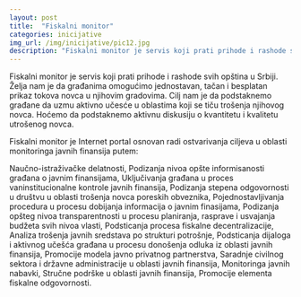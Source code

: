 ```yaml
---
layout: post
title:  "Fiskalni monitor"
categories: inicijative
img_url: /img/inicijative/pic12.jpg
description: "Fiskalni monitor je servis koji prati prihode i rashode svih opština u Srbiji. Želja nam je da građanima omogućimo jednostavan, tačan i besplatan prikaz tokova novca u njihovim gradovima. Cilj nam je da podstaknemo građane da uzmu aktivno učesće u oblastima koji se tiču trošenja njihovog novca. Hoćemo da podstaknemo aktivnu diskusiju o kvantitetu i"
---
```


Fiskalni monitor je servis koji prati prihode i rashode svih opština u Srbiji. Želja nam je da građanima omogućimo jednostavan, tačan i besplatan prikaz tokova novca u njihovim gradovima. Cilj nam je da podstaknemo građane da uzmu aktivno učesće u oblastima koji se tiču trošenja njihovog novca. Hoćemo da podstaknemo aktivnu diskusiju o kvantitetu i kvalitetu utrošenog novca.

Fiskalni monitor je Internet portal osnovan radi ostvarivanja ciljeva u oblasti monitoringa javnih finansija putem:

Naučno-istraživačke delatnosti,
Podizanja nivoa opšte informisanosti građana o javnim finansijama,
Uključivanja građana u proces vaninstitucionalne kontrole javnih finansija,
Podizanja stepena odgovornosti u društvu u oblasti trošenja novca poreskih obveznika,
Pojednostavljivanja procedura u procesu dobijanja informacija o javnim finasijama,
Podizanja opšteg nivoa transparentnosti u procesu planiranja, rasprave i usvajanja budžeta svih nivoa vlasti,
Podsticanja procesa fiskalne decentralizacije,
Analiza trošenja javnih sredstava po strukturi potrošnje,
Podsticanja dijaloga i aktivnog učešća građana u procesu donošenja odluka iz oblasti javnih finansija,
Promocije modela javno privatnog partnerstva,
Saradnje civilnog sektora i državne administracije u oblasti javnih finansija,
Monitoringa javnih nabavki,
Stručne podrške u oblasti javnih finansija,
Promocije elementa fiskalne odgovornosti.